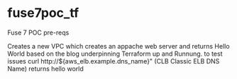 # fuse7poc_tf
Fuse 7 POC pre-reqs

Creates a new VPC which creates an appache web server and returns Hello World based on the blog underpinning Terraform up and Runnung.
to test issues curl  http://${aws_elb.example.dns_name}" (CLB Classic ELB DNS Name)
returns hello world

